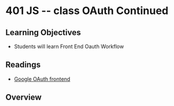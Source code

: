 # 401 JS -- class OAuth Continued

## Learning Objectives
* Students will learn Front End Oauth Workflow

## Readings
* [Google OAuth frontend](https://developers.google.com/identity/protocols/OAuth2UserAgent)

## Overview
